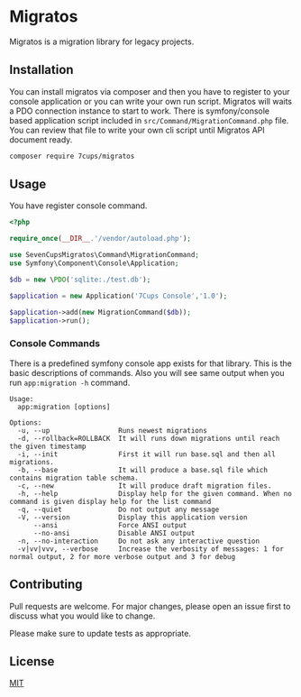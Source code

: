 # Migratos

Migratos is a migration library for legacy projects. 


## Installation

You can install migratos via composer and then you have to register to your console application or you can 
write your own run script. Migratos will waits a PDO connection instance to start to work. There is symfony/console based 
application script included in `src/Command/MigrationCommand.php` file. You can review that file to write your own cli script
until Migratos API document ready.

```bash
composer require 7cups/migratos
```

## Usage

You have register console command. 

```php
<?php

require_once(__DIR__.'/vendor/autoload.php');

use SevenCupsMigratos\Command\MigrationCommand;
use Symfony\Component\Console\Application;

$db = new \PDO('sqlite:./test.db');

$application = new Application('7Cups Console','1.0');

$application->add(new MigrationCommand($db));
$application->run();
```

### Console Commands

There is a predefined symfony console app exists for that library. This is the basic descriptions of commands. Also 
you will see same output when you run `app:migration -h` command.

```
Usage:
  app:migration [options]

Options:
  -u, --up                 Runs newest migrations
  -d, --rollback=ROLLBACK  It will runs down migrations until reach the given timestamp
  -i, --init               First it will run base.sql and then all migrations.
  -b, --base               It will produce a base.sql file which contains migration table schema.
  -c, --new                It will produce draft migration files.
  -h, --help               Display help for the given command. When no command is given display help for the list command
  -q, --quiet              Do not output any message
  -V, --version            Display this application version
      --ansi               Force ANSI output
      --no-ansi            Disable ANSI output
  -n, --no-interaction     Do not ask any interactive question
  -v|vv|vvv, --verbose     Increase the verbosity of messages: 1 for normal output, 2 for more verbose output and 3 for debug
```

## Contributing
Pull requests are welcome. For major changes, please open an issue first to discuss what you would like to change.

Please make sure to update tests as appropriate.

## License
[MIT](https://choosealicense.com/licenses/mit/)
